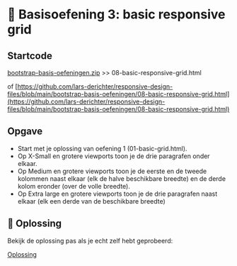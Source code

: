 # 💪 Basisoefening 3: basic responsive grid

## Startcode

[bootstrap-basis-oefeningen.zip](https://thomasmore.instructure.com/courses/31186/files/5246377?wrap=1) >> 08-basic-responsive-grid.html

of [https://github.com/lars-derichter/responsive-design-files/blob/main/bootstrap-basis-oefeningen/08-basic-responsive-grid.html](https://github.com/lars-derichter/responsive-design-files/blob/main/bootstrap-basis-oefeningen/08-basic-responsive-grid.html)

## Opgave

 - Start met je oplossing van oefening 1 (01-basic-grid.html).
 - Op X-Small en grotere viewports toon je de drie paragrafen onder elkaar.
 - Op Medium en grotere viewports toon je de eerste en de tweede kolommen naast elkaar (elk de halve beschikbare breedte) en de derde kolom eronder (over de volle breedte).
 - Op Extra large en grotere viewports toon je de drie paragrafen naast elkaar (elk een derde van de beschikbare breedte)

## 🔑 Oplossing

Bekijk de oplossing pas als je echt zelf hebt geprobeerd:

[Oplossing](https://github.com/lars-derichter/responsive-design-files/blob/solutions/bootstrap-basis-oefeningen/08-basic-responsive-grid.html)